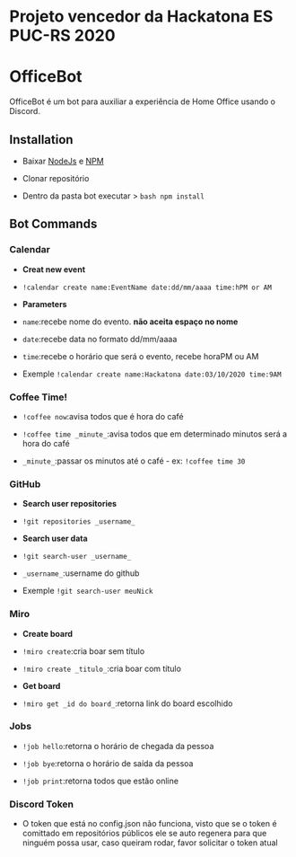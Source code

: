 # Projeto vencedor da Hackatona ES PUC-RS 2020

# OfficeBot

OfficeBot é um bot para auxiliar a experiência de Home Office usando o Discord.

## Installation

- Baixar [NodeJs](https://www.google.com/url?sa=t&rct=j&q=&esrc=s&source=web&cd=&cad=rja&uact=8&ved=2ahUKEwicp86-1JjsAhX8GbkGHcP6DccQFjAAegQIBBAC&url=https%3A%2F%2Fnodejs.org%2Fpt-br%2Fdownload%2F&usg=AOvVaw2zA10ppTgVEUmG6PgL7I6c) e [NPM](https://www.npmjs.com/get-npm)

- Clonar repositório

- Dentro da pasta bot executar > ```bash npm install```

## Bot Commands
### Calendar
- **Creat new event**
- ```!calendar create name:EventName date:dd/mm/aaaa time:hPM or AM```

- **Parameters**

- ```name```:recebe nome do evento. **não aceita espaço no nome**

- ```date```:recebe data no formato dd/mm/aaaa

- ```time```:recebe o horário que será o evento, recebe horaPM ou AM

- Exemple ```!calendar create name:Hackatona date:03/10/2020 time:9AM```

### Coffee Time!
- ```!coffee now```:avisa todos que é hora do café

- ```!coffee time _minute_```:avisa todos que em determinado minutos será a hora do café
- ```_minute_```:passar os minutos até o café - ex: ```!coffee time 30 ```

### GitHub
- **Search user repositories**
- ```!git repositories _username_```

- **Search user data**
- ```!git search-user _username_```

- ```_username_```:username do github 
- Exemple ```!git search-user meuNick```

### Miro 
- **Create board**
- ```!miro create```:cria boar sem título

- ```!miro create _titulo_```:cria boar com título

- **Get board**
- ```!miro get _id do board_```:retorna link do board escolhido

### Jobs
- ```!job hello```:retorna o horário de chegada da pessoa

- ```!job bye```:retorna o horário de saída da pessoa

- ```!job print```:retorna todos que estão online


### Discord Token
- O token que está no config.json não funciona, visto que se o token é comittado em repositórios públicos ele se auto regenera para que ninguém possa usar, caso queiram rodar, favor solicitar o token atual
